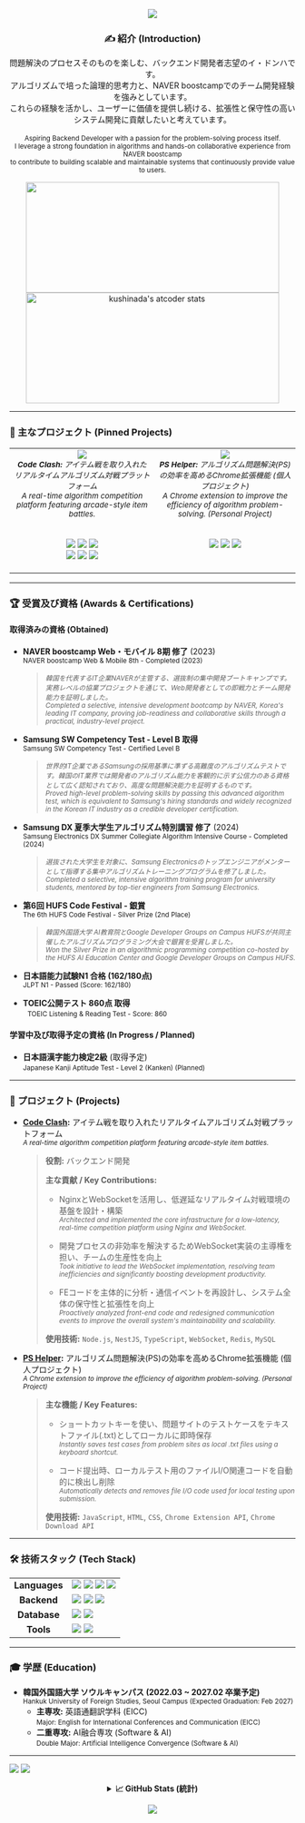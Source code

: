 <p align="center">
  <img src="https://capsule-render.vercel.app/api?type=waving&color=007BFF&height=250&section=header&text=LEE%20DONGHA&fontSize=70&fontColor=ffffff" />
</p>

<div align="center">

### ✍️ 紹介 (Introduction)
問題解決のプロセスそのものを楽しむ、バックエンド開発者志望のイ・ドンハです。<br>
アルゴリズムで培った論理的思考力と、NAVER boostcampでのチーム開発経験を強みとしています。<br>
これらの経験を活かし、ユーザーに価値を提供し続ける、拡張性と保守性の高いシステム開発に貢献したいと考えています。<br>
<br>
<small>Aspiring Backend Developer with a passion for the problem-solving process itself. <br>I leverage a strong foundation in algorithms and hands-on collaborative experience from NAVER boostcamp <br>to contribute to building scalable and maintainable systems that continuously provide value to users.</small>

</div>

<div align="center"> 
  <a href="https://solved.ac/kushinada">
    <img src="https://mazassumnida.wtf/api/v2/generate_badge?boj=kushinada" width="446" height="195"/>
  </a>
  <a href="https://atcoder.jp/users/kushinada" target="_blank" rel="noopener">
    <img src="https://atcoder-readme-stats.vercel.app/stats/kushinada" alt="kushinada's atcoder stats" width="446" height="195"/>
  </a>
</div>
<hr>

### 📌 主なプロジェクト (Pinned Projects)
<table align="center">
  <tr>
    <td align="center" width="500" valign="top">
      <a href="https://github.com/kushinada2077/NAVER-boostcamp-8-portfolio">
        <img src="https://github-readme-stats.vercel.app/api/pin/?username=kushinada2077&repo=NAVER-boostcamp-8-portfolio&theme=radical&show_owner=true" />
      </a>
      <br>
      <small>
        <i><b>Code Clash:</b> アイテム戦を取り入れたリアルタイムアルゴリズム対戦プラットフォーム</i><br>
        <i>A real-time algorithm competition platform featuring arcade-style item battles.</i>
      </small>
      <br><br>
      <p>
        <img src="https://img.shields.io/badge/node.js-339933?style=for-the-badge&logo=node.js&logoColor=white"/>
        <img src="https://img.shields.io/badge/nestjs-E0234E?style=for-the-badge&logo=nestjs&logoColor=white"/>
        <img src="https://img.shields.io/badge/typescript-3178C6?style=for-the-badge&logo=typescript&logoColor=white"/>
        <br>
        <img src="https://img.shields.io/badge/websocket-010101?style=for-the-badge&logo=websocket&logoColor=white"/>
        <img src="https://img.shields.io/badge/redis-DC382D.svg?style=for-the-badge&logo=redis&logoColor=white"/>
        <img src="https://img.shields.io/badge/mysql-4479A1.svg?style=for-the-badge&logo=mysql&logoColor=white"/>
      </p>
    </td>
    <td align="center" width="500" valign="top">
      <a href="https://github.com/kushinada2077/PS-Helper">
        <img src="https://github-readme-stats.vercel.app/api/pin/?username=kushinada2077&repo=PS-Helper&theme=radical&show_owner=true" />
      </a>
      <br>
      <small>
        <i><b>PS Helper:</b> アルゴリズム問題解決(PS)の効率を高めるChrome拡張機能 (個人プロジェクト)</i><br>
        <i>A Chrome extension to improve the efficiency of algorithm problem-solving. (Personal Project)</i>
      </small>
      <br><br>
      <p>
        <img src="https://img.shields.io/badge/javascript-F7DF1E.svg?style=for-the-badge&logo=javascript&logoColor=black"/>
        <img src="https://img.shields.io/badge/html5-E34F26.svg?style=for-the-badge&logo=html5&logoColor=white"/>
        <img src="https://img.shields.io/badge/css3-1572B6.svg?style=for-the-badge&logo=css3&logoColor=white"/>
      </p>
    </td>
  </tr>
</table>

<hr>

### **🏆 受賞及び資格 (Awards & Certifications)**

#### 取得済みの資格 (Obtained)
* **NAVER boostcamp Web・モバイル 8期 修了** (2023) <br>
  <small>NAVER boostcamp Web & Mobile 8th - Completed (2023)</small>
  > <small><i>韓国を代表するIT企業NAVERが主管する、選抜制の集中開発ブートキャンプです。実務レベルの協業プロジェクトを通じて、Web開発者としての即戦力とチーム開発能力を証明しました。</i></small> <br>
  > <small><i>Completed a selective, intensive development bootcamp by NAVER, Korea's leading IT company, proving job-readiness and collaborative skills through a practical, industry-level project.</i></small>

* **Samsung SW Competency Test - Level B 取得** <br>
  <small>Samsung SW Competency Test - Certified Level B</small>
  > <small><i>世界的IT企業であるSamsungの採用基準に準ずる高難度のアルゴリズムテストです。韓国のIT業界では開発者のアルゴリズム能力を客観的に示す公信力のある資格として広く認知されており、高度な問題解決能力を証明するものです。</i></small> <br>
  > <small><i>Proved high-level problem-solving skills by passing this advanced algorithm test, which is equivalent to Samsung's hiring standards and widely recognized in the Korean IT industry as a credible developer certification.</i></small>

* **Samsung DX 夏季大学生アルゴリズム特別講習 修了** (2024) <br>
  <small>Samsung Electronics DX Summer Collegiate Algorithm Intensive Course - Completed (2024)</small>
  > <small><i>選抜された大学生を対象に、Samsung Electronicsのトップエンジニアがメンターとして指導する集中アルゴリズムトレーニングプログラムを修了しました。</i></small> <br>
  > <small><i>Completed a selective, intensive algorithm training program for university students, mentored by top-tier engineers from Samsung Electronics.</i></small>

* **第6回 HUFS Code Festival - 銀賞** <br>
  <small>The 6th HUFS Code Festival - Silver Prize (2nd Place)</small>
  > <small><i>韓国外国語大学 AI教育院とGoogle Developer Groups on Campus HUFSが共同主催したアルゴリズムプログラミング大会で銀賞を受賞しました。</i></small> <br>
  > <small><i>Won the Silver Prize in an algorithmic programming competition co-hosted by the HUFS AI Education Center and Google Developer Groups on Campus HUFS.</i></small>

* **日本語能力試験N1 合格 (162/180点)** <br>
  <small>JLPT N1 - Passed (Score: 162/180)</small>

* **TOEIC公開テスト 860点 取得** <br>
  <small>TOEIC Listening & Reading Test - Score: 860</small>

#### 学習中及び取得予定の資格 (In Progress / Planned)
* **日本語漢字能力検定2級** (取得予定) <br>
  <small>Japanese Kanji Aptitude Test - Level 2 (Kanken) (Planned)</small>
  
<hr>

### **🚀 プロジェクト (Projects)**
* **[Code Clash](https://github.com/kushinada2077/NAVER-boostcamp-8-portfolio):** アイテム戦を取り入れたリアルタイムアルゴリズム対戦プラットフォーム <br>
  <small><i>A real-time algorithm competition platform featuring arcade-style item battles.</i></small>
  > **役割:** バックエンド開発
  >
  > **主な貢献 / Key Contributions:**
  > - NginxとWebSocketを活用し、低遅延なリアルタイム対戦環境の基盤を設計・構築 <br>
  >   <small><i>Architected and implemented the core infrastructure for a low-latency, real-time competition platform using Nginx and WebSocket.</i></small>
  >
  > - 開発プロセスの非効率を解決するためWebSocket実装の主導権を担い、チームの生産性を向上 <br>
  >   <small><i>Took initiative to lead the WebSocket implementation, resolving team inefficiencies and significantly boosting development productivity.</i></small>
  >
  > - FEコードを主体的に分析・通信イベントを再設計し、システム全体の保守性と拡張性を向上 <br>
  >   <small><i>Proactively analyzed front-end code and redesigned communication events to improve the overall system's maintainability and scalability.</i></small>
  >
  > **使用技術:** `Node.js`, `NestJS`, `TypeScript`, `WebSocket`, `Redis`, `MySQL`

* **[PS Helper](https://github.com/kushinada2077/PS-Helper):** アルゴリズム問題解決(PS)の効率を高めるChrome拡張機能 (個人プロジェクト) <br>
  <small><i>A Chrome extension to improve the efficiency of algorithm problem-solving. (Personal Project)</i></small>
  > **主な機能 / Key Features:**
  > - ショートカットキーを使い、問題サイトのテストケースをテキストファイル(.txt)としてローカルに即時保存 <br>
  >   <small><i>Instantly saves test cases from problem sites as local .txt files using a keyboard shortcut.</i></small>
  >
  > - コード提出時、ローカルテスト用のファイルI/O関連コードを自動的に検出し削除 <br>
  >   <small><i>Automatically detects and removes file I/O code used for local testing upon submission.</i></small>
  >
  > **使用技術:** `JavaScript`, `HTML`, `CSS`, `Chrome Extension API`, `Chrome Download API`

<hr>

### **🛠️ 技術スタック (Tech Stack)**
<table align="center">
  <tr>
    <td align="center"><strong>Languages</strong></td>
    <td>
      <img src="https://img.shields.io/badge/javascript-F7DF1E.svg?style=for-the-badge&logo=javascript&logoColor=black"/>
      <img src="https://img.shields.io/badge/typescript-3178C6?style=for-the-badge&logo=typescript&logoColor=white"/>
      <img src="https://img.shields.io/badge/cplusplus-00599C.svg?style=for-the-badge&logo=cplusplus&logoColor=white"/>
      <img src="https://img.shields.io/badge/python-3776AB.svg?style=for-the-badge&logo=python&logoColor=white"/>
    </td>
  </tr>
  <tr>
    <td align="center"><strong>Backend</strong></td>
    <td>
      <img src="https://img.shields.io/badge/node.js-339933?style=for-the-badge&logo=node.js&logoColor=white"/>
      <img src="https://img.shields.io/badge/express.js-000000?style=for-the-badge&logo=express&logoColor=white"/>
      <img src="https://img.shields.io/badge/nestjs-E0234E?style=for-the-badge&logo=nestjs&logoColor=white"/>
    </td>
  </tr>
   <tr>
    <td align="center"><strong>Database</strong></td>
    <td>
      <img src="https://img.shields.io/badge/mysql-4479A1.svg?style=for-the-badge&logo=mysql&logoColor=white"/>
      <img src="https://img.shields.io/badge/redis-DC382D.svg?style=for-the-badge&logo=redis&logoColor=white"/>
    </td>
  </tr>
  <tr>
    <td align="center"><strong>Tools</strong></td>
    <td>
      <img src="https://img.shields.io/badge/git-F05032.svg?style=for-the-badge&logo=git&logoColor=white"/>
      <img src="https://img.shields.io/badge/Visual%20Studio%20Code-007ACC.svg?style=for-the-badge&logo=Visual%20Studio%20Code&logoColor=white"/>
    </td>
  </tr>
</table>
<hr>

### **🎓 学歴 (Education)**

* **韓国外国語大学 ソウルキャンパス (2022.03 ~ 2027.02 卒業予定)** <br>
  <small>Hankuk University of Foreign Studies, Seoul Campus (Expected Graduation: Feb 2027)</small>
  * **主専攻:** 英語通翻訳学科 (EICC) <br>
    <small>Major: English for International Conferences and Communication (EICC)</small>
  * **二重専攻:** AI融合専攻 (Software & AI) <br>
    <small>Double Major: Artificial Intelligence Convergence (Software & AI)</small>
<hr>

<a href="mailto:kushinada2077@gmail.com"><img src="https://img.shields.io/badge/Gmail-D14836?style=flat-square&logo=gmail&logoColor=white"/></a>
<a href="https://blog.naver.com/littlepieceofyou/"><img src="https://img.shields.io/badge/Blog-03C75A?style=flat-square&logo=naver&logoColor=white"/></a>

<details>
<summary align="center"><b>📈 GitHub Stats (統計)</b></summary>
<div align="center">
<p>
  <img height="180em" src="https://github-readme-stats.vercel.app/api?username=kushinada2077&show_icons=true&theme=radical">
  <img height="180em" src="https://github-readme-stats.vercel.app/api/top-langs/?username=kushinada2077&layout=compact&theme=radical">
</p>
</div>
</details>

<p align="center">
  <img src="https://capsule-render.vercel.app/api?type=waving&color=007BFF&height=150&section=footer" />
</p>
